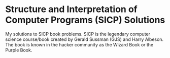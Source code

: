 # Structure and Interpretation of Computer Programs (SICP) Solutions
My solutions to SICP book problems. SICP is the legendary computer science course/book created by Gerald Sussman (GJS) and Harry Albeson. The book is known in the hacker community as the Wizard Book or the Purple Book.
